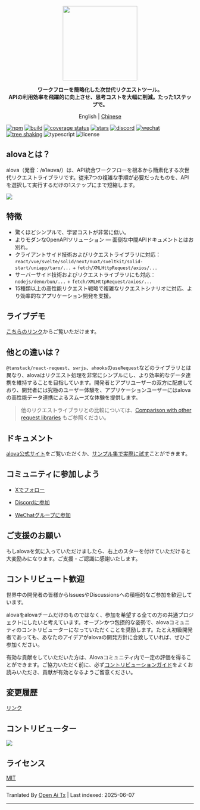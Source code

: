 <p align="center">
<img width="200px" src="https://alova.js.org/img/logo-text-vertical.svg" />
</p>

<p align="center"><b>ワークフローを簡略化した次世代リクエストツール。<br />APIの利用効率を飛躍的に向上させ、思考コストを大幅に削減。たった1ステップで。</b></p>

<p align="center">English | <a href="./README.zh-CN.md">Chinese</a></p>

[![npm](https://img.shields.io/npm/v/alova)](https://www.npmjs.com/package/alova)
[![build](https://github.com/alovajs/alova/actions/workflows/release.yml/badge.svg?branch=main)](https://github.com/alovajs/alova/actions/workflows/release.yml)
[![coverage status](https://coveralls.io/repos/github/alovajs/alova/badge.svg?branch=main)](https://coveralls.io/github/alovajs/alova?branch=main)
[![stars](https://img.shields.io/github/stars/alovajs/alova?style=social)](https://github.com/alovajs/alova)
[![discord](https://img.shields.io/badge/chat-Discord-515ff1)](https://discord.gg/S47QGJgkVb)
[![wechat](https://img.shields.io/badge/chat_with_CH-Wechat-07c160)](https://alova.js.org/img/wechat_qrcode.jpg)
[![tree shaking](https://badgen.net/bundlephobia/tree-shaking/alova)](https://bundlephobia.com/package/alova)
![typescript](https://badgen.net/badge/icon/typescript?icon=typescript&label)
![license](https://img.shields.io/badge/license-MIT-blue.svg)

## alovaとは？

alova（発音：/əˈləʊva/）は、API統合ワークフローを根本から簡素化する次世代リクエストライブラリです。従来7つの複雑な手順が必要だったものを、APIを選択して実行するだけの1ステップにまで短縮します。

![](https://alova.js.org/img/overview_flow_en.png)

## 特徴

- 驚くほどシンプルで、学習コストが非常に低い。
- よりモダンなOpenAPIソリューション ― 面倒な中間APIドキュメントとはお別れ。
- クライアントサイド技術およびリクエストライブラリに対応：`react/vue/svelte/solid/next/nuxt/sveltkit/solid-start/uniapp/taro/...` + `fetch/XMLHttpRequest/axios/...`
- サーバーサイド技術およびリクエストライブラリにも対応：`nodejs/deno/bun/...` + `fetch/XMLHttpRequest/axios/...`
- 15種類以上の高性能リクエスト戦略で複雑なリクエストシナリオに対応、より効率的なアプリケーション開発を支援。

## ライブデモ

[こちらのリンク](https://alova.js.org/examples)からご覧いただけます。

## 他との違いは？

`@tanstack/react-request`、`swrjs`、`ahooks`の`useRequest`などのライブラリとは異なり、alovaはリクエスト処理を非常にシンプルにし、より効率的なデータ連携を維持することを目指しています。開発者とアプリユーザーの双方に配慮しており、開発者には究極のユーザー体験を、アプリケーションユーザーにはalovaの高性能データ連携によるスムーズな体験を提供します。

> 他のリクエストライブラリとの比較については、[Comparison with other request libraries](https://alova.js.org/about/comparison) もご参照ください。

## ドキュメント

[alova公式サイト](https://alova.js.org)をご覧いただくか、[サンプル集で実際に試す](https://alova.js.org/category/examples)ことができます。

## コミュニティに参加しよう

- [Xでフォロー](https://x.com/alovajs)

- [Discordに参加](https://discord.gg/S47QGJgkVb)

- [WeChatグループに参加](https://alova.js.org/img/wechat_qrcode.jpg)

## ご支援のお願い

もしalovaを気に入っていただけましたら、右上のスターを付けていただけると大変励みになります。ご支援・ご認識に感謝いたします。

## コントリビュート歓迎

世界中の開発者の皆様からIssuesやDiscussionsへの積極的なご参加を歓迎しています。

alovaをalovaチームだけのものではなく、参加を希望する全ての方の共通プロジェクトにしたいと考えています。オープンかつ包摂的な姿勢で、alovaコミュニティのコントリビューターになっていただくことを奨励します。たとえ初級開発者であっても、あなたのアイデアがalovaの開発方針に合致していれば、ぜひご参加ください。

有効な貢献をしていただいた方は、Alovaコミュニティ内で一定の評価を得ることができます。ご協力いただく前に、必ず[コントリビューションガイド](https://raw.githubusercontent.com/alovajs/alova/main/CONTRIBUTING.zh-CN.md)をよくお読みいただき、貢献が有効となるようご留意ください。

## 変更履歴

[リンク](https://github.com/alovajs/alova/releases)

## コントリビューター

<a href="https://github.com/alovajs/alova/graphs/contributors">
<img src="https://contrib.rocks/image?repo=alovajs/alova&max=30&columns=10" />
</a>

## ライセンス

[MIT](https://en.wikipedia.org/wiki/MIT_License)


---

Tranlated By [Open Ai Tx](https://github.com/OpenAiTx/OpenAiTx) | Last indexed: 2025-06-07

---